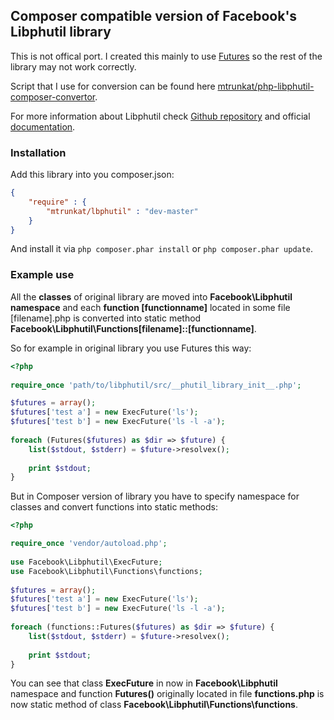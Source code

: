Composer compatible version of Facebook's Libphutil library
------
This is not offical port. I created this mainly to use [Futures]( https://secure.phabricator.com/book/libphutil/article/using_futures/) so the rest of the library may not work correctly.

Script that I use for conversion can be found here [mtrunkat/php-libphutil-composer-convertor](https://github.com/mtrunkat/php-libphutil-composer-convertor). 

For more information about Libphutil check [Github repository](https://github.com/facebook/libphutil) and official [documentation](https://secure.phabricator.com/book/libphutil/).

### Installation

Add this library into you composer.json:
```json
{
    "require" : {
        "mtrunkat/lbphutil" : "dev-master"
    }
}
```
And install it via `php composer.phar install` or `php composer.phar update`.

### Example use

All the **classes** of original library are moved into **Facebook\Libphutil namespace** and each **function [functionname]** located in some file [filename].php is converted into static method **Facebook\Libphutil\Functions[filename]::[functionname]**.

So for example in original library you use Futures this way:
```php
<?php
	
require_once 'path/to/libphutil/src/__phutil_library_init__.php';

$futures = array();
$futures['test a'] = new ExecFuture('ls');
$futures['test b'] = new ExecFuture('ls -l -a');
	
foreach (Futures($futures) as $dir => $future) {
    list($stdout, $stderr) = $future->resolvex();
	
    print $stdout;
}
```
But in Composer version of library you have to specify namespace for classes and convert functions into static methods:
```php
<?php

require_once 'vendor/autoload.php';
	
use Facebook\Libphutil\ExecFuture;
use Facebook\Libphutil\Functions\functions;
	
$futures = array();
$futures['test a'] = new ExecFuture('ls');
$futures['test b'] = new ExecFuture('ls -l -a');
	
foreach (functions::Futures($futures) as $dir => $future) {
    list($stdout, $stderr) = $future->resolvex();
	
    print $stdout;
}
```

You can see that class **ExecFuture** in now in **Facebook\Libphutil** namespace and function **Futures()** originally located in file **functions.php** is now static method of class **Facebook\Libphutil\Functions\functions**.
